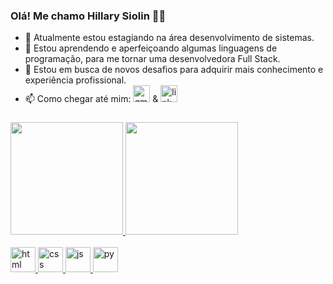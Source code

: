 ### Olá! Me chamo Hillary Siolin 👩‍💻

- 💬 Atualmente estou estagiando na área desenvolvimento de sistemas.
- 🌱 Estou aprendendo e aperfeiçoando algumas linguagens de programação, para me tornar uma desenvolvedora Full Stack.
- 👯 Estou em busca de novos desafios para adquirir mais conhecimento e experiência profissional.
- 📫 Como chegar até mim:  <a href = "mailto:hillaryssima876@gmail.com"><img width="27" height="27" src="https://img.icons8.com/color/48/gmail-new.png" alt="gmail-new"/></a> & <a href="https://www.linkedin.com/in/hillary-alexandra/-45875016a" target="_blank"><img width="27" height="27" src="https://img.icons8.com/papercut/60/linkedin.png" alt="linkedin"/></a> 
###

<div align="left">
  <a href="https://github.com/Hillary77">
  <img height="180em" src="https://github-readme-stats.vercel.app/api?username=Hillary77&show_icons=true&theme=dark#gh-dark-mode-only https://github.com/Hillary77/github-readme-stats#gh-dark-mode-only">
  <img height="180em" src="https://github-readme-stats.vercel.app/api/top-langs/?username=Hillary77&layout=compact&langs_count=7&theme=dark#gh-dark-mode-only"/>
</div>
    <br>
<div style="display: inline_block">
  <img width="40" height="40" src="https://img.icons8.com/office/40/html.png" alt="html"/>
  <img width="40" height="40" src="https://img.icons8.com/office/40/css.png" alt="css"/>
  <img width="40" height="40" src="https://img.icons8.com/office/40/js.png" alt="js"/>
  <img width="40" height="40" src="https://img.icons8.com/office/40/py.png" alt="py"/>
</div>

###
